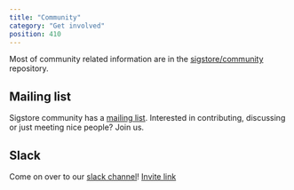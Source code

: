 ```yaml
---
title: "Community"
category: "Get involved"
position: 410
---
```


Most of community related information are in the [sigstore/community](https://github.com/sigstore/community/) repository.

## Mailing list

Sigstore community has a [mailing list](https://groups.google.com/g/sigstore-dev). Interested in contributing, discussing or just meeting nice people? Join us.

## Slack

Come on over to our [slack channel](https://sigstore.slack.com)!
[Invite link](https://join.slack.com/t/sigstore/shared_invite/zt-mhs55zh0-XmY3bcfWn4XEyMqUUutbUQ)

